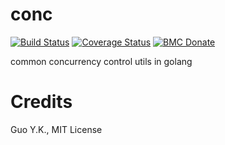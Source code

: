 # conc

[![Build Status](https://travis-ci.org/go-guoyk/conc.svg?branch=master)](https://travis-ci.org/go-guoyk/conc)
[![Coverage Status](https://coveralls.io/repos/github/go-guoyk/conc/badge.svg?branch=master)](https://coveralls.io/github/go-guoyk/conc?branch=master)
[![BMC Donate](https://img.shields.io/badge/BMC-Donate-orange)](https://www.buymeacoffee.com/vFa5wfRq6)

common concurrency control utils in golang

# Credits

Guo Y.K., MIT License
